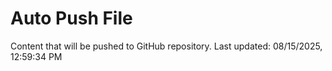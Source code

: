 # Auto Push File

Content that will be pushed to GitHub repository.
Last updated: 08/15/2025, 12:59:34 PM